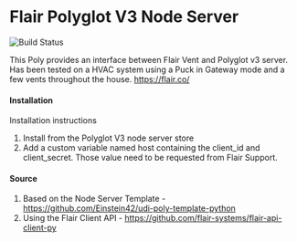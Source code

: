 # Flair Polyglot V3 Node Server

![Build Status](https://travis-ci.org/therealmysteryman/udi-flair-polyglot.svg?branch=master)

This Poly provides an interface between Flair Vent and Polyglot v3 server. Has been tested on a HVAC system using a Puck in Gateway mode and a few vents throughout the house. https://flair.co/

#### Installation

Installation instructions

1. Install from the Polyglot V3 node server store
2. Add a custom variable named host containing the client_id and client_secret. Those value need to be requested from Flair Support.

#### Source

1. Based on the Node Server Template - https://github.com/Einstein42/udi-poly-template-python
2. Using the Flair Client API - https://github.com/flair-systems/flair-api-client-py
